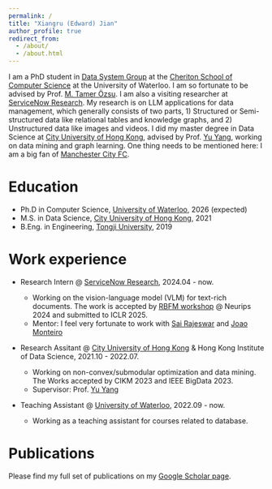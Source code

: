 ```yaml
---
permalink: /
title: "Xiangru (Edward) Jian"
author_profile: true
redirect_from: 
  - /about/
  - /about.html
---
```


I am a PhD student in [Data System Group](https://uwaterloo.ca/data-systems-group/) at the [Cheriton School of Computer Science](https://cs.uwaterloo.ca/) at the University of Waterloo. I am so fortunate to be advised by Prof. [M. Tamer Özsu](https://cs.uwaterloo.ca/~tozsu/). I am also a visiting researcher at [ServiceNow Research](https://www.servicenow.com/research/author/xiangru-jian.html). My research is on LLM applications for data management, which generally consists of two parts, 1) Structured or Semi-structured data like relational tables and knowledge graphs, and 2) Unstructured data like images and videos. I did my master degree in Data Science at [City University of Hong Kong](https://www.ds.cityu.edu.hk/), advised by Prof. [Yu Yang](https://yuyangcs.github.io/), working on data mining and graph learning. One thing needs to be mentioned here: I am a big fan of [Manchester City FC](https://www.mancity.com/).



Education
======
* Ph.D in Computer Science, [University of Waterloo](https://cs.uwaterloo.ca/), 2026 (expected)
* M.S. in Data Science, [City University of Hong Kong](https://www.ds.cityu.edu.hk/), 2021
* B.Eng. in Engineering, [Tongji University](https://en.tongji.edu.cn/), 2019

Work experience
======
* Research Intern @ [ServiceNow Research](https://www.servicenow.com/research/author/xiangru-jian.html), 2024.04 - now.
  * Working on the vision-language model (VLM) for text-rich documents. The work is accepted by [RBFM workshop](https://asu-apg.github.io/rbfm/) @ Neurips 2024 and submitted to ICLR 2025.
  * Mentor: I feel very fortunate to work with [Sai Rajeswar](https://sairajeswar.com/) and [Joao Monteiro](https://joaomonteirof.github.io/)

* Research Assitant @ [City University of Hong Kong](https://www.ds.cityu.edu.hk/) & Hong Kong Institute of Data Science, 2021.10 - 2022.07.
  * Working on non-convex/submodular optimization and data mining. The Works accepted by CIKM 2023 and IEEE BigData 2023.
  * Supervisor: Prof. [Yu Yang](https://yuyangcs.github.io/)

* Teaching Assistant @ [University of Waterloo](https://cs.uwaterloo.ca/), 2022.09 - now.
  * Working as a teaching assistant for courses related to database.

Publications
======
Please find my full set of publications on my [Google Scholar page](https://scholar.google.ca/citations?hl=en&user=kq17trAAAAAJ).


<!--
Publications
======
  <ul>{% for post in site.publications reversed %}
    {% include archive-single-cv.html %}
  {% endfor %}</ul>
-->

